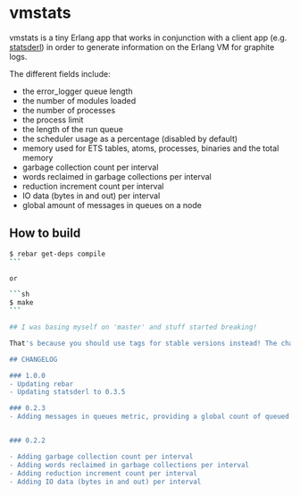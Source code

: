 # vmstats

vmstats is a tiny Erlang app that works in conjunction with a client app (e.g. [statsderl](https://github.com/lpgauth/statsderl)) in order to generate information on the Erlang VM for graphite logs.

The different fields include:
 - the error\_logger queue length
 - the number of modules loaded
 - the number of processes
 - the process limit
 - the length of the run queue
 - the scheduler usage as a percentage (disabled by default)
 - memory used for ETS tables, atoms, processes, binaries and the total memory
 - garbage collection count per interval
 - words reclaimed in garbage collections per interval
 - reduction increment count per interval
 - IO data (bytes in and out) per interval
 - global amount of messages in queues on a node

## How to build

````sh
$ rebar get-deps compile
```

or

```sh
$ make
```

## I was basing myself on 'master' and stuff started breaking!

That's because you should use tags for stable versions instead! The changelog below should let you know what to expect.

## CHANGELOG

### 1.0.0
- Updating rebar
- Updating statsderl to 0.3.5

### 0.2.3
- Adding messages in queues metric, providing a global count of queued up messages in the system.


### 0.2.2

- Adding garbage collection count per interval
- Adding words reclaimed in garbage collections per interval
- Adding reduction increment count per interval
- Adding IO data (bytes in and out) per interval
